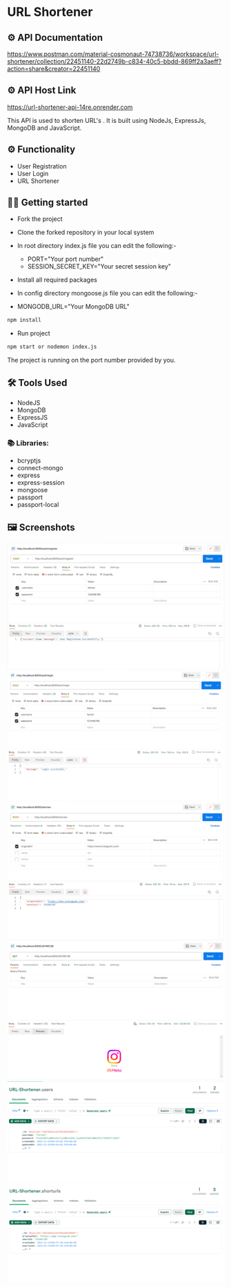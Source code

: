 # URL Shortener

## ⚙️ API Documentation
https://www.postman.com/material-cosmonaut-74738736/workspace/url-shortener/collection/22451140-22d2749b-c834-40c5-bbdd-869ff2a3aeff?action=share&creator=22451140

## ⚙️ API Host Link
https://url-shortener-api-14re.onrender.com


This API is used to shorten URL's .
It is built using NodeJs, ExpressJs, MongoDB and JavaScript.


## ⚙️ Functionality

- User Registration
- User Login
- URL Shortener

## 🧑‍💻 Getting started

- Fork the project
- Clone the forked repository in your local system
- In root directory index.js file you can edit the following:-
  - PORT="Your port number"
  - SESSION_SECRET_KEY="Your secret session key"
- Install all required packages

- In config directory mongoose.js file you can edit the following:-
- MONGODB_URL="Your MongoDB URL"

```bash
npm install
```

- Run project

```bash
npm start or nodemon index.js
```

The project is running on the port number provided by you.

## 🛠️ Tools Used

- NodeJS
- MongoDB
- ExpressJS
- JavaScript

### 📚 Libraries:

- bcryptjs
- connect-mongo
- express
- express-session
- mongoose
- passport
- passport-local


## 🖼️ Screenshots

![](./public/1.png)
![](./public/2.png)
![](./public/3.png)
![](./public/4.png)
![](./public/5.png)
![](./public/6.png)



